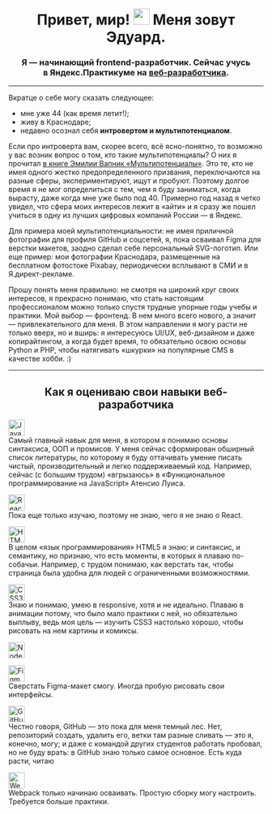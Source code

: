 <h1 align="center">
  Привет, мир! <img src="https://github.com/blackcater/blackcater/raw/main/images/Hi.gif" height="32"/> Меня зовут Эдуард.  
</h1>
<h3 align="center">Я — начинающий frontend-разработчик. Сейчас учусь в&nbsp;Яндекс.Практикуме на&nbsp;<a href="https://practicum.yandex.ru/web/" target="_blank" title="Подробное описание и программа курса">веб-разработчика</a>.</h3>
<hr/>
<p>Вкратце о&nbsp;себе могу сказать следующее:</p>
<ul>
  <li>мне уже&nbsp;44 (как время летит!);</li>
  <li>живу в&nbsp;Краснодаре;</li>
  <li>недавно осознал себя <b>интровертом и мультипотенциалом</b>.</li>
 </ul>
 <p>Если про интроверта вам, скорее всего, всё ясно-понятно, то возможно у вас возник вопрос о том, кто такие мультипотенциалы? О них я прочитал <a href="https://www.litres.ru/emili-vapnik/multipotencialy-rukovodstvo-dlya-teh-kto-uzhe-vyros-no-tak-i/" target="_blank" title="Описание книги. В магазин ЛитРес!">в книге Эмилии Вапник «Мультипотенциалы»</a>. Это те, кто не имея одного жестко предопределенного призвания, переключаются на разные сферы, экспериментируют, ищут и пробуют. Поэтому долгое время я не мог определиться с тем, чем я буду заниматься, когда вырасту, даже когда мне уже было под 40. Примерно год назад я четко увидел, что сфера моих интересов лежит в «айти» и я сразу же пошел учиться в одну из лучших цифровых компаний России — в Яндекс.</p>
 <p>Для примера моей мультипотенциальности: не имея приличной фотографии для профиля GitHub и соцсетей, я, пока осваивал Figma для верстки макетов, заодно сделал себе персональный SVG-логотип. Или еще пример: мои фотографии Краснодара, размещенные на бесплатном фотостоке Pixabay, периодически всплывают в СМИ и в Я.директ-рекламе.</p>
 <p>Прошу понять меня правильно: не смотря на широкий круг своих интересов, я прекрасно понимаю, что стать настоящим профессионалом можно только спустя трудные упорные годы учебы и практики. Мой выбор — фронтенд. В нем много всего нового, а значит — привлекательного для меня. В этом направлении я могу расти не только вверх, но и вширь: я интересуюсь UI/UX, веб-дизайном и даже копирайтингом, а когда будет время, то обязательно освою основы Python и PHP, чтобы натягивать «шкурки» на популярные CMS в качестве хобби. :)</p>
 <hr />
 <h2 align="center">Как я оцениваю свои навыки веб-разработчика</h2>
<p><img src="https://img.shields.io/badge/javascript-%23323330.svg" height="32" alt="JavaScript"><br/>
  Самый главный навык для меня, в котором я понимаю основы синтаксиса, ООП и промисов. У меня сейчас сформирован обширный список литературы, по которому я буду оттачивать умение писать чистый, производительный и легко поддерживаемый код. Например, сейчас (с большим трудом) «вгрызаюсь» в «Функциональное программирование на JavaScript» Атенсио Луиса.</p>
<p><img src="https://img.shields.io/badge/react-%2320232a.svg" height="32" alt="React"><br/>
  Пока еще только изучаю, поэтому не знаю, чего я не знаю о React.</p>
<p><img src="https://img.shields.io/badge/html5-%23E34F26.svg" height="32" alt="HTML5"><br/>
В целом «язык программирования» HTML5 я знаю: и синтаксис, и семантику, но признаю, что есть моменты, в которых я плаваю по-собачьи. Например, с трудом понимаю, как верстать так, чтобы страница была удобна для людей с ограниченными возможностями.</p>
<p><img src="https://img.shields.io/badge/css3-%231572B6.svg" height="32" alt="CSS3"><br/>
  Знаю и понимаю, умею в responsive, хотя и не идеально. Плаваю в анимации потому, что было мало практики с ней, но обязательно выплыву, ведь моя цель — изучить CSS3 настолько хорошо, чтобы рисовать на нем картины и комиксы.</p>
<p><img src="https://img.shields.io/badge/node.js-6DA55F" height="32" alt="Node.js"><br/>
  </p>
<p><img src="https://img.shields.io/badge/figma-%23F24E1E.svg" height="32" alt="Figma"><br/>
Сверстать Figma-макет смогу. Иногда пробую рисовать свои интерфейсы.</p>
<p><img src="https://img.shields.io/badge/github-%23121011.svg" height="32" alt="GitHub"><br/>
  Честно говоря, GitHub — это пока для меня темный лес. Нет, репозиторий создать, удалить его, ветки там разные сливать — это я, конечно, могу; и даже с командой других студентов работать пробовал, но не буду врать: в GitHub знаю только самое основное. Есть куда расти, читаю </p>
  <p><img src="https://img.shields.io/badge/webpack-%238DD6F9.svg" height="32" alt="Webpack"><br/>
  Webpack только начинаю осваивать. Простую сборку могу настроить. Требуется больше практики.</p>
